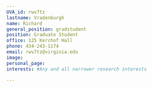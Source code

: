 ```yaml
---
UVA_id: rwv7tz
lastname: Vradenburgh
name: Richard
general_position: gradstudent
position: Graduate Student
office: 125 Kerchof Hall
phone: 434-243-1174
email: rwv7tz@virginia.edu
image:
personal_page:
interests: #Any and all narrower research interests

---
```

